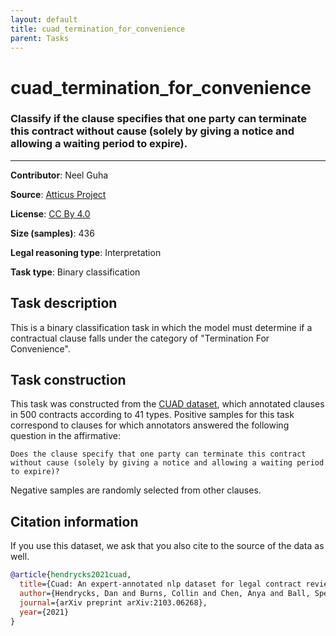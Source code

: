 ```yaml
---
layout: default
title: cuad_termination_for_convenience
parent: Tasks
---
```

# cuad_termination_for_convenience

### Classify if the clause specifies that one party can terminate this contract without cause (solely by giving a notice and allowing a waiting period to expire).
---

**Contributor**: Neel Guha 

**Source**: [Atticus Project](https://www.atticusprojectai.org/cuad>)

**License**: [CC By 4.0](https://creativecommons.org/licenses/by/4.0/)

**Size (samples)**: 436

**Legal reasoning type**: Interpretation

**Task type**: Binary classification

## Task description

This is a binary classification task in which the model must determine if a contractual clause falls under the category of "Termination For Convenience".

## Task construction

This task was constructed from the [CUAD dataset](https://www.atticusprojectai.org/cuad), which annotated clauses in 500 contracts according to 41 types. Positive samples for this task correspond to clauses for which annotators answered the following question in the affirmative:

```text
Does the clause specify that one party can terminate this contract without cause (solely by giving a notice and allowing a waiting period to expire)?
```

Negative samples are randomly selected from other clauses.

## Citation information
If you use this dataset, we ask that you also cite to the source of the data as well.

```bib
@article{hendrycks2021cuad,
  title={Cuad: An expert-annotated nlp dataset for legal contract review},
  author={Hendrycks, Dan and Burns, Collin and Chen, Anya and Ball, Spencer},
  journal={arXiv preprint arXiv:2103.06268},
  year={2021}
}
```

